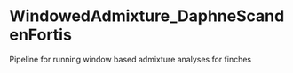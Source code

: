 # WindowedAdmixture_DaphneScandenFortis
Pipeline for running window based admixture analyses for finches
